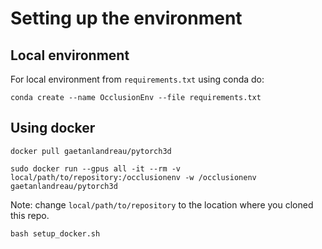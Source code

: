 # Setting up the environment

## Local environment

For local environment from `requirements.txt` using conda do:

`conda create --name OcclusionEnv --file requirements.txt`

## Using docker

`docker pull gaetanlandreau/pytorch3d`

`sudo docker run --gpus all -it --rm -v local/path/to/repository:/occlusionenv -w /occlusionenv gaetanlandreau/pytorch3d`

Note: change `local/path/to/repository` to the location where you cloned this repo.

`bash setup_docker.sh`
